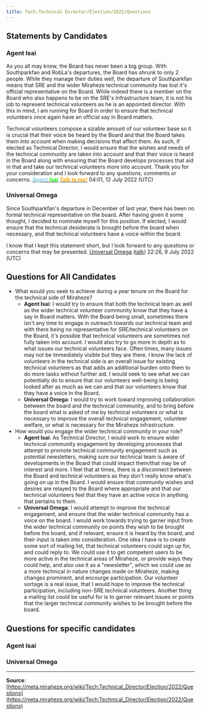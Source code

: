 ```yaml
---
title: Tech:Technical Director/Election/2022/Questions
---
```


## Statements by Candidates 

### Agent Isai 

As you all may know, the Board has never been a big group. With Southparkfan and RobLa's departures, the Board has shrunk to only 2 people. While they manage their duties well, the departure of Southparkfan means that SRE and the wider Miraheze technical community has lost it's official representative on the Board. While indeed there is a member on the Board who also happens to be on the SRE's Infrastructure team, it is not his job to represent technical volunteers as he is an appointed director. With this in mind, I am running for Board in order to ensure that technical volunteers once again have an official say in Board matters.

Technical volunteers compose a sizable amount of our volunteer base so it is crucial that their voice be heard by the Board and that the Board takes them into account when making decisions that affect them. As such, if elected as Technical Director, I would ensure that the wishes and needs of the technical community are taken into account and that their voice is heard in the Board along with ensuring that the Board develops processes that aid in that and take our technical volunteers more into account. Thank you for your consideration and I look forward to any questions, comments or concerns. [<span style="color: skyblue; font-weight: bold;">Agent</span> <span style="color: lime; font-weight: bold;">Isai</span>](https://meta.miraheze.org/wiki/User:Agent_Isai) [<span style="color: orange; font-weight: bold;">Talk to me!</span>](https://meta.miraheze.org/wiki/User_talk:Agent_Isai) 04:01, 12 July 2022 (UTC)

### Universal Omega 

Since Southparkfan's departure in December of last year, there has been no formal technical representative on the board. After having given it some thought, I decided to nominate myself for this position. If elected, I would ensure that the technical desiderata is brought before the board when necessary, and that technical volunteers have a voice within the board.

I know that I kept this statement short, but I look forward to any questions or concerns that may be presented. [Universal Omega](https://meta.miraheze.org/wiki/User:Universal_Omega) ([talk](https://meta.miraheze.org/wiki/User_talk:Universal_Omega)) 22:26, 9 July 2022 (UTC)

## Questions for All Candidates 

* What would you seek to achieve during a year tenure on the Board for the technical side of Miraheze?
   * **Agent Isai**: I would try to ensure that both the technical team as well as the wider technical volunteer community know that they have a say in Board matters. With the Board being small, sometimes there isn't any time to engage in outreach towards our technical team and with there being no representative for SRE/technical volunteers on the Board, it's possible that technical volunteers are sometimes not fully taken into account. I would also try to go more in depth as to what issues our technical volunteers face. Often times, many issues may not be immediately visible but they are there. I know the lack of volunteers in the technical side is an overall issue for existing technical volunteers as that adds an additional burden onto them to do more tasks without further aid. I would seek to see what we can potentially do to ensure that our volunteers well-being is being looked after as much as we can and that our volunteers know that they have a voice in the Board.
   * **Universal Omega**: I would try to work toward improving collaboration between the board and the technical community, and to bring before the board what is asked of me by technical volunteers or what is necessary to improve the overall technical engagement, volunteer welfare, or what is necessary for the Miraheze infrastructure.
* How would you engage the wider technical community in your role?
   * **Agent Isai**: As Technical Director, I would work to ensure wider technical community engagement by developing processes that attempt to promote technical community engagement such as potential newsletters, making sure our technical team is aware of developments in the Board that could impact them/that may be of interest and more. I feel that at times, there is a disconnect between the Board and technical volunteers as they don't really know what's going on up in the Board. I would ensure that community wishes and desires are relayed to the Board where appropriate and that our technical volunteers feel that they have an active voice in anything that pertains to them.
   * **Universal Omega**: I would attempt to improve the technical engagement, and ensure that the wider technical community has a voice on the board. I would work towards trying to garner input from the wider technical community on points they wish to be brought before the board, and if relevant, ensure it is heard by the board, and their input is taken into consideration. One idea I have is to create some sort of mailing list, that technical volunteers could sign up for, and could reply to. We could use it to get competent users to be more active in the technical areas of Miraheze, or provide ways they could help, and also use it as a "newsletter", which we could use as a more technical in nature changes made on Miraheze, making changes prominent, and encourge participation. Our volunteer sortage is a real issue, that I would hope to improve the technical participation, including non-SRE technical volunteers. Another thing a mailing list could be useful for is to garner relevant issues or points that the larger technical community wishes to be brought before the board.

## Questions for specific candidates 

### Agent Isai 

### Universal Omega 


----
**Source**: [https://meta.miraheze.org/wiki/Tech:Technical_Director/Election/2022/Questions](https://meta.miraheze.org/wiki/Tech:Technical_Director/Election/2022/Questions)